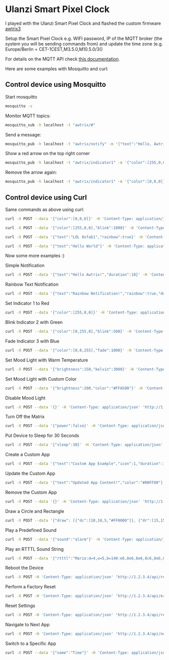# Ulanzi Smart Pixel Clock

I played with the Ulanzi Smart Pixel Clock and flashed the custom firmware [awtrix3](https://github.com/Blueforcer/awtrix3)

Setup the Smart Pixel Clock e.g. WIFI password, IP of the MQTT broker (the system you will be sending commands from) and update the time zone (e.g. Europe/Berlin = CET-1CEST,M3.5.0,M10.5.0/3()

For details on the MQTT API check [this documentation](https://blueforcer.github.io/awtrix3/#/api).

Here are some examples with Mosquitto and curl:

## Control device using Mosquitto

Start mosquitto

```sh
mosquitto -v
```

Monitor MQTT topics:

```sh
mosquitto_sub -h localhost -t "awtrix/#"
```

Send a message:

```sh
mosquitto_pub -h localhost -t "awtrix/notify" -m '{"text":"Hello, Awtrix!","rainbow":true,"duration":10}'
```

Show a red arrow on the top right corner

```sh
mosquitto_pub -h localhost -t "awtrix/indicator1" -m '{"color":[255,0,0],"blink":1000}'
```

Remove the arrow again:

```sh
mosquitto_pub -h localhost -t "awtrix/indicator1" -m '{"color":[0,0,0]}'
```

## Control device using Curl

Same commands as above using curl:

```sh
curl -X POST --data '{"color":[0,0,0]}' -H 'Content-Type: application/json' 'http://1.2.3.4/api/indicator1'

curl -X POST --data '{"color":[255,0,0],"blink":1000}' -H 'Content-Type: application/json' 'http://1.2.3.4/api/indicator1'

curl -X POST --data '{"text":"LOL 0xfab1","rainbow":true}' -H 'Content-Type: application/json' 'http://1.2.3.4/api/notify'

curl -X POST --data '{"text":"Hello World"}' -H 'Content-Type: application/json' 'http://1.2.3.4/api/notify'
```

Now some more examples :)

Simple Notification

```sh
curl -X POST --data '{"text":"Hello Awtrix!","duration":10}' -H 'Content-Type: application/json' 'http://1.2.3.4/api/notify'
```

Rainbow Text Notification

```sh
curl -X POST --data '{"text":"Rainbow Notification!","rainbow":true,"duration":15}' -H 'Content-Type: application/json' 'http://1.2.3.4/api/notify'
```

Set Indicator 1 to Red

```sh
curl -X POST --data '{"color":[255,0,0]}' -H 'Content-Type: application/json' 'http://1.2.3.4/api/indicator1'
```

Blink Indicator 2 with Green

```sh
curl -X POST --data '{"color":[0,255,0],"blink":500}' -H 'Content-Type: application/json' 'http://1.2.3.4/api/indicator2'
```

Fade Indicator 3 with Blue

```sh
curl -X POST --data '{"color":[0,0,255],"fade":1000}' -H 'Content-Type: application/json' 'http://1.2.3.4/api/indicator3'
```

Set Mood Light with Warm Temperature

```sh
curl -X POST --data '{"brightness":150,"kelvin":3000}' -H 'Content-Type: application/json' 'http://1.2.3.4/api/moodlight'
```

Set Mood Light with Custom Color

```sh
curl -X POST --data '{"brightness":200,"color":"#FFA500"}' -H 'Content-Type: application/json' 'http://1.2.3.4/api/moodlight'
```

Disable Mood Light

```sh
curl -X POST --data '{}' -H 'Content-Type: application/json' 'http://1.2.3.4/api/moodlight'
```

Turn Off the Matrix

```sh
curl -X POST --data '{"power":false}' -H 'Content-Type: application/json' 'http://1.2.3.4/api/power'
```

Put Device to Sleep for 30 Seconds

```sh
curl -X POST --data '{"sleep":30}' -H 'Content-Type: application/json' 'http://1.2.3.4/api/sleep'
```

Create a Custom App

```sh
curl -X POST --data '{"text":"Custom App Example","icon":1,"duration":10}' -H 'Content-Type: application/json' 'http://1.2.3.4/api/custom?name=myapp'
```

Update the Custom App

```sh
curl -X POST --data '{"text":"Updated App Content!","color":"#00FF00"}' -H 'Content-Type: application/json' 'http://1.2.3.4/api/custom?name=myapp'
```

Remove the Custom App

```sh
curl -X POST --data '{}' -H 'Content-Type: application/json' 'http://1.2.3.4/api/custom?name=myapp'
```

Draw a Circle and Rectangle

```sh
curl -X POST --data '{"draw": [{"dc":[10,10,5,"#FF0000"]}, {"dr":[15,15,10,5,"#00FF00"]}]}' -H 'Content-Type: application/json' 'http://1.2.3.4/api/notify'
```

Play a Predefined Sound

```sh
curl -X POST --data '{"sound":"alarm"}' -H 'Content-Type: application/json' 'http://1.2.3.4/api/sound'
```

Play an RTTTL Sound String

```sh
curl -X POST --data '{"rtttl":"Mario:d=4,o=5,b=140:e6,8e6,8e6,8c6,8e6,8g6"}' -H 'Content-Type: application/json' 'http://1.2.3.4/api/rtttl'
```

Reboot the Device

```sh
curl -X POST -H 'Content-Type: application/json' 'http://1.2.3.4/api/reboot'
```

Perform a Factory Reset

```sh
curl -X POST -H 'Content-Type: application/json' 'http://1.2.3.4/api/erase'
```

Reset Settings

```sh
curl -X POST -H 'Content-Type: application/json' 'http://1.2.3.4/api/resetSettings'
```

Navigate to Next App

```sh
curl -X POST -H 'Content-Type: application/json' 'http://1.2.3.4/api/nextapp'
```

Switch to a Specific App

```sh
curl -X POST --data '{"name":"Time"}' -H 'Content-Type: application/json' 'http://1.2.3.4/api/switch'
```
